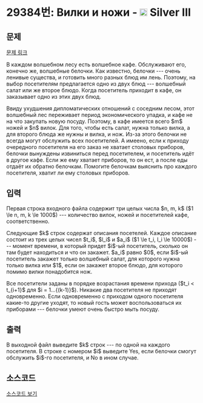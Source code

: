 # 29384번: Вилки и ножи - <img src="https://static.solved.ac/tier_small/8.svg" style="height:20px" /> Silver III

<!-- performance -->

<!-- 문제 제출 후 깃허브에 푸시를 했을 때 제출한 코드의 성능이 입력될 공간입니다.-->

<!-- end -->

## 문제

[문제 링크](https://boj.kr/29384)


<p>В каждом волшебном лесу есть волшебное кафе. Обслуживают его, конечно же, волшебные белочки. Как известно, белочки --- очень ленивые существа, и готовить много разных блюд им лень. Поэтому, на выбор посетителям предлагается одно из двух блюд --- волшебный салат или же второе блюдо. Когда посетитель приходит в кафе, он заказывает одно из этих двух блюд. </p>

<p>Ввиду ухудшения дипломатических отношений с соседним лесом, этот волшебный лес переживает период экономического упадка, и кафе не на что закупать новую посуду. Поэтому, в кафе имеется всего $m$ ножей и $n$ вилок. Для того, чтобы есть салат, нужна только вилка, а для второго блюда же нужны и вилка, и нож. Из-за этого белочки не всегда могут обслужить всех посетителей. А имеено, если к приходу очередного посетителя на его заказ не хватает столовых приборов, белочки вынуждены извиниться перед посетителем, и посетитель идёт в другое кафе. Если же ему хватает приборов, то он ест, а после еды отдаёт их обратно белочкам. Помогите белочкам выяснить про каждого посетителя, хватит ли ему столовых приборов.</p>



## 입력


<p>Первая строка входного файла содержит три целых числа $n, m, k$ ($1 \le n, m, k \le 1000$) --- количество вилок, ножей и посетителей кафе, соответственно.</p>

<p>Следующие $k$ строк содержат описания посетелей. Каждое описание состоит из трех целых чисел $t_i$, $l_i$ и $a_i$ ($1 \le t_i, l_i \le 10000$) --- момент времени, в который придет $i$-ый посетитель, сколько он там будет находиться и что он закажет. $a_i$ равно $0$, если $i$-ый посетитель закажет только волшебный салат, для которого нужна только вилка или $1$, если он закажет второе блюдо, для которого помимо вилки понадобится нож.</p>

<p>Все посетители заданы в порядке возрастания времени прихода ($t_i &lt; t_{i+1}$ для $i = 1...{(k-1)}$). Никакие два посетителя не приходят одновременно. Если одновременно с приходом одного посетителя какие-то другие уходят, то новый гость может воспользоваться их приборами --- белочки умеют очень быстро мыть посуду.</p>



## 출력


<p>В выходной файл выведите $k$ строк --- по одной на каждого посетителя. В строке с номером $i$ выведите Yes, если белочки смогут обслужить $i$-го посетителя, и No в ином случае.</p>



## 소스코드

[소스코드 보기](Вилки%20и%20ножи.cpp)